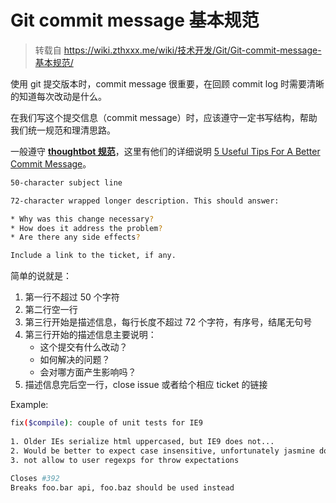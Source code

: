 # Git commit message 基本规范

> 转载自 <https://wiki.zthxxx.me/wiki/技术开发/Git/Git-commit-message-基本规范/>

使用 git 提交版本时，commit message 很重要，在回顾 commit log 时需要清晰的知道每次改动是什么。

在我们写这个提交信息（commit message）时，应该遵守一定书写结构，帮助我们统一规范和理清思路。

一般遵守 [**thoughtbot 规范**](https://github.com/thoughtbot/dotfiles/blob/master/gitmessage)，这里有他们的详细说明 [5 Useful Tips For A Better Commit Message](https://robots.thoughtbot.com/5-useful-tips-for-a-better-commit-message)。

```bash
50-character subject line

72-character wrapped longer description. This should answer:

* Why was this change necessary?
* How does it address the problem?
* Are there any side effects?

Include a link to the ticket, if any.
```

简单的说就是：

1. 第一行不超过 50 个字符
2. 第二行空一行
3. 第三行开始是描述信息，每行长度不超过 72 个字符，有序号，结尾无句号
4. 第三行开始的描述信息主要说明：
   - 这个提交有什么改动？
   - 如何解决的问题？
   - 会对哪方面产生影响吗？
5. 描述信息完后空一行，close issue 或者给个相应 ticket 的链接

Example:

```bash
fix($compile): couple of unit tests for IE9
 
1. Older IEs serialize html uppercased, but IE9 does not...
2. Would be better to expect case insensitive, unfortunately jasmine does
3. not allow to user regexps for throw expectations
 
Closes #392
Breaks foo.bar api, foo.baz should be used instead
```
